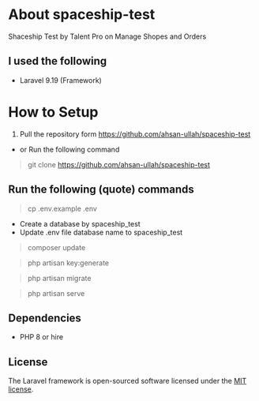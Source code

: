 # About spaceship-test
Shaceship Test by Talent Pro on Manage Shopes and Orders

## I used the following
- Laravel 9.19 (Framework)
# How to Setup
1. Pull the repository form 
https://github.com/ahsan-ullah/spaceship-test
- or Run the following command 
> git clone https://github.com/ahsan-ullah/spaceship-test

## Run the following (quote) commands
> cp .env.example .env
- Create a database by spaceship_test
- Update .env file database name to spaceship_test
> composer update

> php artisan key:generate

> php artisan migrate

> php artisan serve

## Dependencies
- PHP 8 or hire
## License

The Laravel framework is open-sourced software licensed under the [MIT license](https://opensource.org/licenses/MIT).
